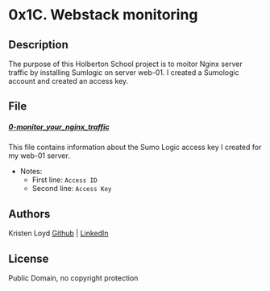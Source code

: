 # 0x1C. Webstack monitoring

## Description
The purpose of this Holberton School project is to moitor Nginx server traffic by installing Sumlogic on server web-01. I created a Sumologic account and created an access key.

## File
##### [0-monitor_your_nginx_traffic](0-monitor_your_nginx_traffic)
This file contains information about the Sumo Logic access key I created for my web-01 server.
* Notes:
  * First line: `Access ID`
  * Second line: `Access Key`

## Authors
Kristen Loyd        [Github](https://github.com/KRLoyd) |  [LinkedIn](https://www.linkedin.com/in/kristen-loyd-34984a92)

## License
Public Domain, no copyright protection